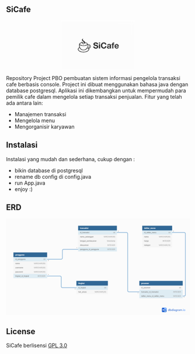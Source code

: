 ## SiCafe
<p align="center"><img src="https://raw.githubusercontent.com/dewanakl/SiCafe/main/image/sicafe.png" width="200"></p>
Repository Project PBO pembuatan sistem informasi pengelola transaksi cafe berbasis console. Project ini dibuat menggunakan bahasa java dengan database postgresql.
Aplikasi ini dikembangkan untuk mempermudah para pemilik cafe dalam mengelola setiap transaksi penjualan. Fitur yang telah ada antara lain:

- Manajemen transaksi
- Mengelola menu
- Mengorganisir karyawan

## Instalasi
Instalasi yang mudah dan sederhana, cukup dengan :
- bikin database di postgresql
- rename db config di config.java
- run App.java
- enjoy :)

## ERD
<p align="center"><img src="https://raw.githubusercontent.com/dewanakl/SiCafe/main/image/Erdsicafe.png" width="600"></p>

## License
SiCafe berlisensi [GPL 3.0](https://opensource.org/licenses/GPL-3.0)
